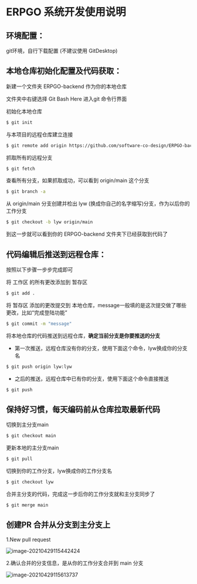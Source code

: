 # ERPGO 系统开发使用说明

## 环境配置：

git环境，自行下载配置 (不建议使用  GitDesktop)

## 本地仓库初始化配置及代码获取：

新建一个文件夹 ERPGO-backend 作为你的本地仓库

文件夹中右键选择 Git Bash Here 进入git 命令行界面

初始化本地仓库

```bash
$ git init
```
与本项目的远程仓库建立连接

```bash
$ git remote add origin https://github.com/software-co-design/ERPGO-backend.git
```
抓取所有的远程分支

```bash
$ git fetch
```
查看所有分支，如果抓取成功，可以看到 origin/main 这个分支

``` bash
$ git branch -a
```

从 origin/main 分支创建并检出 lyw (换成你自己的名字缩写)分支，作为以后你的工作分支

```bash
$ git checkout -b lyw origin/main
```

到这一步就可以看到你的 ERPGO-backend 文件夹下已经获取到代码了



## 代码编辑后推送到远程仓库：

按照以下步骤一步步完成即可

将 工作区 的所有更改添加到 暂存区

``` bash
$ git add .
```

将 暂存区 添加的更改提交到 本地仓库，message一般填的是这次提交做了哪些更改，比如“完成登陆功能”

``` bash
$ git commit -m "message"
```

将本地仓库的代码推送到远程仓库，**确定当前分支是你要推送的分支**

- 第一次推送，远程仓库没有你的分支，使用下面这个命令，lyw换成你的分支名

``` bash
$ git push origin lyw:lyw
```

- 之后的推送，远程仓库中已有你的分支，使用下面这个命令直接推送

``` bash
$ git push
```



## 保持好习惯，每天编码前从仓库拉取最新代码

切换到主分支main

``` bash
$ git checkout main
```

更新本地的主分支main

``` bash
$ git pull
```

切换到你的工作分支，lyw换成你的工作分支名

``` bash
$ git checkout lyw
```

合并主分支的代码，完成这一步后你的工作分支就和主分支同步了

``` bash
$ git merge main
```



## 创建PR 合并从分支到主分支上

1.New pull request

![image-20210429115442424](C:/Users/Administrator/AppData/Roaming/Typora/typora-user-images/image-20210429115442424.png?lastModify=1619675799)

2.确认合并的分支信息，是从你的工作分支合并到 main 分支

![image-20210429115613737](C:/Users/Administrator/AppData/Roaming/Typora/typora-user-images/image-20210429115613737.png)





































































